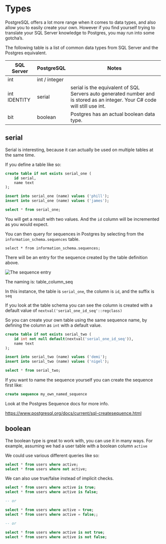 # Types

PostgreSQL offers a lot more range when it comes to data types, and also allow you to easily create your own. However if you find yourself trying to translate your SQL Server knowledge to Postgres, you may run into some gotcha’s.

The following table is a list of common data types from SQL Server and the Postgres equivalent.

| SQL Server   | PostgreSQL    | Notes                                                                                                                       |
|--------------|---------------|-----------------------------------------------------------------------------------------------------------------------------|
| int          | int / integer |                                                                                                                             |
| int IDENTITY | serial        | serial is the equivalent of SQL Servers auto generated number and is stored as an integer. Your C# code will still use int. |
| bit          | boolean       | Postgres has an actual boolean data type.                                                                                   |

## serial

Serial is interesting, because it can actually be used on multiple tables at the same time.

If you define a table like so:

```sql
create table if not exists serial_one (
    id serial,
    name text
);

insert into serial_one (name) values ('phill');
insert into serial_one (name) values ('james');

select * from serial_one;
```

You will get a result with two values. And the `id` column will be incremented as you would expect.

You can then query for sequences in Postgres by selecting from the `information_schema.sequences` table.

    select * from information_schema.sequences;

There will be an entry for the sequence created by the table definition above.

![The sequence entry](/images/postgres-sequence.png)

The naming is: table_column_seq

In this instance, the table is `serial_one`, the column is `id`, and the suffix is `seq`

If you look at the table schema you can see the column is created with a default value of `nextval('serial_one_id_seq'::regclass)`

So you can create your own table using the same sequence name, by defining the column as `int` with a default value.

```sql
create table if not exists serial_two (
    id int not null default(nextval('serial_one_id_seq')),
    name text
);

insert into serial_two (name) values ('demi');
insert into serial_two (name) values ('nigel');

select * from serial_two;
```

If you want to name the sequence yourself you can create the sequence first like:

```sql
create sequence my_own_named_sequence
```

Look at the Postgres Sequence docs for more info.

<https://www.postgresql.org/docs/current/sql-createsequence.html>

## boolean

The boolean type is great to work with, you can use it in many ways. For example, assuming we had a user table with a boolean column `active`

We could use various different queries like so:

```sql
select * from users where active;
select * from users where not active;
```

We can also use true/false instead of implicit checks.

```sql
select * from users where active is true;
select * from users where active is false;

-- or

select * from users where active = true;
select * from users where active = false;;

-- or

select * from users where active is not true;
select * from users where active is not false;
```
